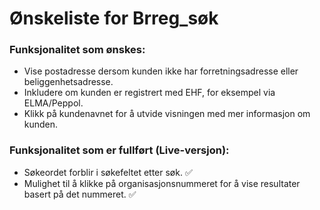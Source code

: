# Ønskeliste for Brreg_søk

### Funksjonalitet som ønskes:
- Vise postadresse dersom kunden ikke har forretningsadresse eller beliggenhetsadresse.
- Inkludere om kunden er registrert med EHF, for eksempel via ELMA/Peppol.
- Klikk på kundenavnet for å utvide visningen med mer informasjon om kunden.

### Funksjonalitet som er fullført (Live-versjon):
- Søkeordet forblir i søkefeltet etter søk. ✅
- Mulighet til å klikke på organisasjonsnummeret for å vise resultater basert på det nummeret. ✅
